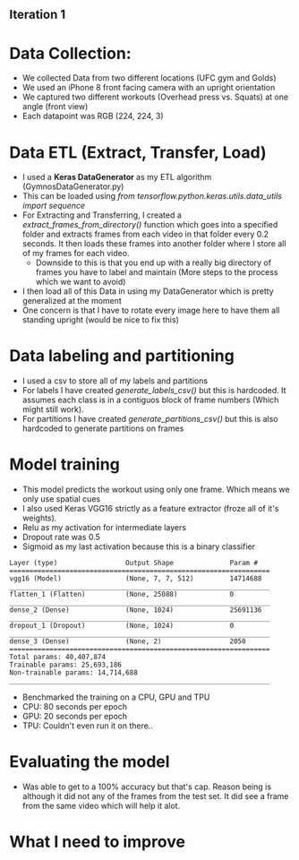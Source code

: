 ## Iteration 1
# Data Collection:
* We collected Data from two different locations (UFC gym and Golds)
* We used an iPhone 8 front facing camera with an upright orientation
* We captured two different workouts (Overhead press vs. Squats) at one angle (front view)
* Each datapoint was RGB (224, 224, 3)

# Data ETL (Extract, Transfer, Load)
* I used a **Keras DataGenerator** as my ETL algorithm (GymnosDataGenerator.py) 
 * This can be loaded using *from tensorflow.python.keras.utils.data_utils import sequence*
* For Extracting and Transferring, I created a *extract_frames_from_directory()* function which goes into a specified folder and extracts frames from each video in that folder every 0.2 seconds. It then loads these frames into another folder where I store all of my frames for each video.
  * Downside to this is that you end up with a really big directory of frames you have to label and maintain (More steps to the process which we want to avoid)
* I then load all of this Data in using my DataGenerator which is pretty generalized at the moment
 * One concern is that I have to rotate every image here to have them all standing upright (would be nice to fix this)

# Data labeling and partitioning
* I used a csv to store all of my labels and partitions
* For labels I have created *generate_labels_csv()* but this is hardcoded. It assumes each class is in a contiguos block of frame numbers (Which might still work).
* For partitions I have created *generate_partitions_csv()* but this is also hardcoded to generate partitions on frames

# Model training
* This model predicts the workout using only one frame. Which means we only use spatial cues
* I also used Keras VGG16 strictly as a feature extractor (froze all of it's weights).
* Relu as my activation for intermediate layers
* Dropout rate was 0.5
* Sigmoid as my last activation because this is a binary classifier
``` 
Layer (type)                 Output Shape              Param #   
=================================================================
vgg16 (Model)                (None, 7, 7, 512)         14714688  
_________________________________________________________________
flatten_1 (Flatten)          (None, 25088)             0         
_________________________________________________________________
dense_2 (Dense)              (None, 1024)              25691136  
_________________________________________________________________
dropout_1 (Dropout)          (None, 1024)              0         
_________________________________________________________________
dense_3 (Dense)              (None, 2)                 2050      
=================================================================
Total params: 40,407,874
Trainable params: 25,693,186
Non-trainable params: 14,714,688
_________________________________________________________________
```
* Benchmarked the training on a CPU, GPU and TPU
 * CPU: 80 seconds per epoch
 * GPU: 20 seconds per epoch
 * TPU: Couldn't even run it on there.. 

# Evaluating the model
* Was able to get to a 100% accuracy but that's cap. Reason being is although it did not any of the frames from the test set. It did see a frame from the same video which will help it alot.

# What I need to improve
